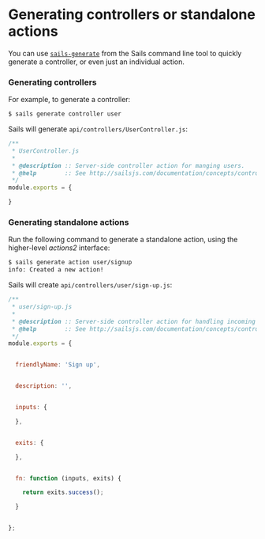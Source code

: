 # Generating controllers or standalone actions

You can use [`sails-generate`](http://sailsjs.com/documentation/reference/command-line-interface/sails-generate) from the Sails command line tool to quickly generate a controller, or even just an individual action.


### Generating controllers

For example, to generate a controller:

```sh
$ sails generate controller user
```

Sails will generate `api/controllers/UserController.js`:

```javascript
/**
 * UserController.js
 *
 * @description :: Server-side controller action for manging users.
 * @help        :: See http://sailsjs.com/documentation/concepts/controllers
 */
module.exports = {

}
```

### Generating standalone actions

Run the following command to generate a standalone action, using the higher-level _actions2_ interface:

```sh
$ sails generate action user/signup
info: Created a new action!
```

Sails will create `api/controllers/user/sign-up.js`:

```javascript
/**
 * user/sign-up.js
 *
 * @description :: Server-side controller action for handling incoming requests.
 * @help        :: See http://sailsjs.com/documentation/concepts/controllers
 */
module.exports = {


  friendlyName: 'Sign up',


  description: '',


  inputs: {

  },


  exits: {

  },


  fn: function (inputs, exits) {

    return exits.success();

  }


};

```


<docmeta name="displayName" value="Generating actions and controllers">
